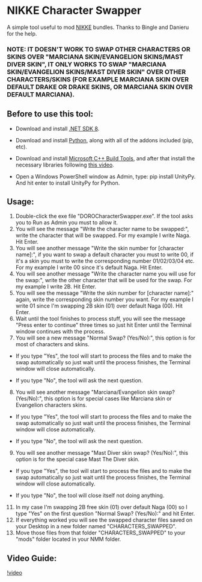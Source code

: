 # NIKKE Character Swapper
A simple tool useful to mod [NIKKE](https://nikke-en.com/) bundles. Thanks to Bingle and Danieru for the help.

### NOTE: IT DOESN'T WORK TO SWAP OTHER CHARACTERS OR SKINS OVER "MARCIANA SKIN/EVANGELION SKINS/MAST DIVER SKIN", IT ONLY WORKS TO SWAP "MARCIANA SKIN/EVANGELION SKINS/MAST DIVER SKIN" OVER OTHER CHARACTERS/SKINS (FOR EXAMPLE MARCIANA SKIN OVER DEFAULT DRAKE OR DRAKE SKINS, OR MARCIANA SKIN OVER DEFAULT MARCIANA).


## Before to use this tool:

  - Download and install [.NET SDK 8](https://dotnet.microsoft.com/en-us/download/dotnet/thank-you/sdk-8.0.404-windows-x64-installer).
  - Download and install [Python](https://www.python.org/downloads/), along with all of the addons included (pip, etc).
  - Download and install [Microsoft C++ Build Tools](https://aka.ms/vs/17/release/vs_BuildTools.exe), and after that install the necessary libraries following [this video](https://files.catbox.moe/vqsuix.mp4).

  - Open a Windows PowerShell window as Admin, type: pip install UnityPy. And hit enter to install UnityPy for Python.



## Usage:

1. Double-click the exe file "DOROCharacterSwapper.exe". If the tool asks you to Run as Admin you must to allow it.
2. You will see the message "Write the character name to be swapped:", write the character that will be swapped. For my example I write Naga. Hit Enter.
3. You will see another message "Write the skin number for [character name]:", if you want to swap a default character you must to write 00, if it's a skin you must to write the corresponding number 01/02/03/04 etc. For my example I write 00 since it's default Naga. Hit Enter.
4. You will see another message "Write the character name you will use for the swap:", write the other character that will be used for the swap. For my example I write 2B. Hit Enter.
5. You will see the message "Write the skin number for [character name]:" again, write the corresponding skin number you want. For my example I write 01 since I'm swapping 2B skin (01) over default Naga (00). Hit Enter.
6. Wait until the tool finishes to process stuff, you will see the message "Press enter to continue" three times so just hit Enter until the Terminal window continues with the process.
7. You will see a new message "Normal Swap? (Yes/No):", this option is for most of characters and skins.

 - If you type "Yes", the tool will start to process the files and to make the swap automatically so just wait until the process finishes, the Terminal window will close automatically.

 - If you type "No", the tool will ask the next question.

8. You will see another message "Marciana/Evangelion skin swap? (Yes/No):", this option is for special cases like Marciana skin or Evangelion characters skins.

 - If you type "Yes", the tool will start to process the files and to make the swap automatically so just wait until the process finishes, the Terminal window will close automatically.

 - If you type "No", the tool will ask the next question. 

9. You will see another message "Mast Diver skin swap? (Yes/No):", this option is for the special case Mast The Diver skin.

 - If you type "Yes", the tool will start to process the files and to make the swap automatically so just wait until the process finishes, the Terminal window will close automatically.

 - If you type "No", the tool will close itself not doing anything.

11. In my case I'm swapping 2B free skin (01) over default Naga (00) so I type "Yes" on the first question "Normal Swap? (Yes/No):" and hit Enter.
12. If everything worked you will see the swapped character files saved on your Desktop in a new folder named "CHARACTERS_SWAPPED".
13. Move those files from that folder "CHARACTERS_SWAPPED" to your "mods" folder located in your NMM folder.



## Video Guide:
[!video](https://files.catbox.moe/p0g80b.mp4)

